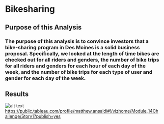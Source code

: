 # Bikesharing

## Purpose of this Analysis
### The purpose of this analysis is to convince investors that a bike-sharing program in Des Moines is a solid business proposal. Specifically, we looked at the length of time bikes are checked out for all riders and genders, the number of bike trips for all riders and genders for each hour of each day of the week, and the number of bike trips for each type of user and gender for each day of the week.

## Results

![alt text](http://url/to/img.png)
https://public.tableau.com/profile/matthew.ansaldi#!/vizhome/Module_14Challenge/Story1?publish=yes
